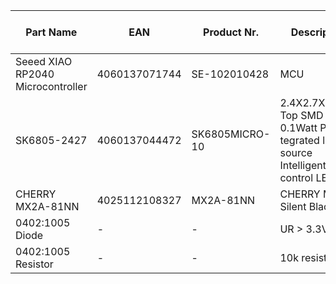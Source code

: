 | Part Name                         | EAN           | Product Nr.    | Description                                                                             | Quantity | Unit of Measurement | Price per Unit | Manufacturer | Comment            |
|-----------------------------------|---------------|----------------|-----------------------------------------------------------------------------------------|----------|---------------------|----------------|--------------|--------------------|
| Seeed XIAO RP2040 Microcontroller | 4060137071744 | SE-102010428   | MCU                                                                                     | 1        | pcs                 | 6.30€          | Seeed Studio |                    |
| SK6805-2427                       | 4060137044472 | SK6805MICRO-10 | 2.4X2.7X1.1mm Top SMD Type 0.1Watt Power tegrated  light source Intelligent control LED | 20       | pcs                 | 0.21€          | OPSCO        | or equivalent part |
| CHERRY MX2A-81NN                  | 4025112108327 | MX2A-81NN      | CHERRY MX Silent Black                                                                  | 20       | pcs                 | 0.55€          | Cherry       |                    |
| 0402:1005 Diode                   | -             | -              | UR > 3.3V                                                                               | 20       | pcs                 | -              | any          | match footprint    |
| 0402:1005 Resistor                | -             | -              | 10k resistor                                                                            | 4        | pcs                 | -              | any          | match footprint    |
